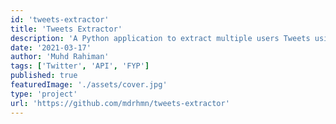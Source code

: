 ```yaml
---
id: 'tweets-extractor'
title: 'Tweets Extractor'
description: 'A Python application to extract multiple users Tweets using Twitter Developer API as part of my Final Year Project (FYP).'
date: '2021-03-17'
author: 'Muhd Rahiman'
tags: ['Twitter', 'API', 'FYP']
published: true
featuredImage: './assets/cover.jpg'
type: 'project'
url: 'https://github.com/mdrhmn/tweets-extractor'
---
```

